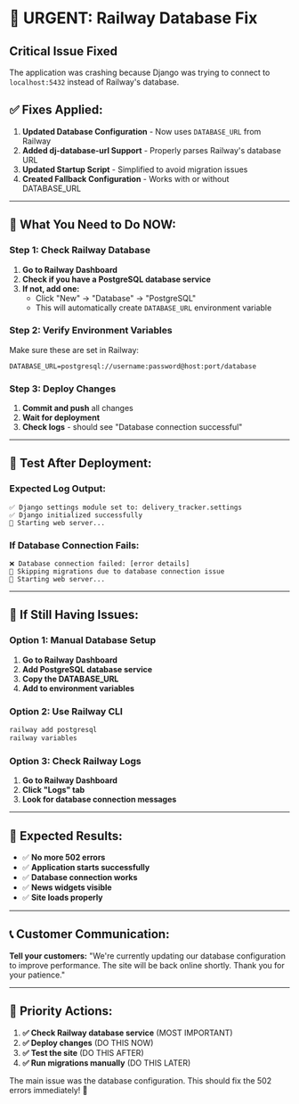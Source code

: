 # 🚨 URGENT: Railway Database Fix

## **Critical Issue Fixed**

The application was crashing because Django was trying to connect to `localhost:5432` instead of Railway's database.

## **✅ Fixes Applied:**

1. **Updated Database Configuration** - Now uses `DATABASE_URL` from Railway
2. **Added dj-database-url Support** - Properly parses Railway's database URL
3. **Updated Startup Script** - Simplified to avoid migration issues
4. **Created Fallback Configuration** - Works with or without DATABASE_URL

---

## **🔧 What You Need to Do NOW:**

### **Step 1: Check Railway Database**
1. **Go to Railway Dashboard**
2. **Check if you have a PostgreSQL database service**
3. **If not, add one:**
   - Click "New" → "Database" → "PostgreSQL"
   - This will automatically create `DATABASE_URL` environment variable

### **Step 2: Verify Environment Variables**
Make sure these are set in Railway:
```
DATABASE_URL=postgresql://username:password@host:port/database
```

### **Step 3: Deploy Changes**
1. **Commit and push** all changes
2. **Wait for deployment**
3. **Check logs** - should see "Database connection successful"

---

## **🧪 Test After Deployment:**

### **Expected Log Output:**
```
✅ Django settings module set to: delivery_tracker.settings
✅ Django initialized successfully
🚀 Starting web server...
```

### **If Database Connection Fails:**
```
❌ Database connection failed: [error details]
🔄 Skipping migrations due to database connection issue
🚀 Starting web server...
```

---

## **🚨 If Still Having Issues:**

### **Option 1: Manual Database Setup**
1. **Go to Railway Dashboard**
2. **Add PostgreSQL database service**
3. **Copy the DATABASE_URL**
4. **Add to environment variables**

### **Option 2: Use Railway CLI**
```bash
railway add postgresql
railway variables
```

### **Option 3: Check Railway Logs**
1. **Go to Railway Dashboard**
2. **Click "Logs" tab**
3. **Look for database connection messages**

---

## **🎯 Expected Results:**

- ✅ **No more 502 errors**
- ✅ **Application starts successfully**
- ✅ **Database connection works**
- ✅ **News widgets visible**
- ✅ **Site loads properly**

---

## **📞 Customer Communication:**

**Tell your customers:**
"We're currently updating our database configuration to improve performance. The site will be back online shortly. Thank you for your patience."

---

## **🚀 Priority Actions:**

1. **✅ Check Railway database service** (MOST IMPORTANT)
2. **✅ Deploy changes** (DO THIS NOW)
3. **✅ Test the site** (DO THIS AFTER)
4. **✅ Run migrations manually** (DO THIS LATER)

The main issue was the database configuration. This should fix the 502 errors immediately! 🚀
